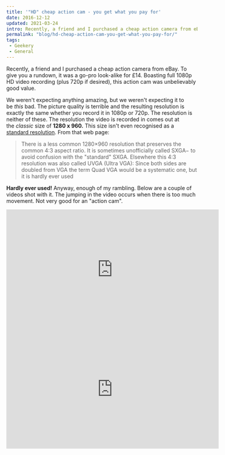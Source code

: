 ```yaml
---
title: '"HD" cheap action cam - you get what you pay for'
date: 2016-12-12
updated: 2021-03-24
intro: Recently, a friend and I purchased a cheap action camera from eBay to see what quality you get for £14
permalink: "blog/hd-cheap-action-cam-you-get-what-you-pay-for/"
tags:
 - Geekery
 - General
---
```


Recently, a friend and I purchased a cheap action camera from eBay. To give you a rundown, it was a go-pro look-alike for £14. Boasting full 1080p HD video recording (plus 720p if desired), this action cam was unbelievably good value.

We weren't expecting anything amazing, but we weren't expecting it to be _this_ bad. The picture quality is terrible and the resulting resolution is exactly the same whether you record it in 1080p or 720p. The resolution is neither of these. The resolution the video is recorded in comes out at the _classic_ size of **1280 x 960.** This size isn't even recognised as a [standard resolution](https://en.wikipedia.org/wiki/Graphics_display_resolution). From that web page:

> There is a less common 1280×960 resolution that preserves the common 4:3 aspect ratio. It is sometimes unofficially called SXGA− to avoid confusion with the "standard" SXGA. Elsewhere this 4:3 resolution was also called UVGA (Ultra VGA): Since both sides are doubled from VGA the term Quad VGA would be a systematic one, but it is hardly ever used

**Hardly ever used!** Anyway, enough of my rambling. Below are a couple of videos shot with it. The jumping in the video occurs when there is too much movement. Not very good for an "action cam".

<div class="video"><iframe width="560" height="315" src="https://www.youtube.com/embed/l-QN7rG-ndg?rel=0" frameborder="0" allowfullscreen></iframe></div>

<div class="video"><iframe width="560" height="315" src="https://www.youtube.com/embed/OiqzgK6moy4?rel=0" frameborder="0" allowfullscreen></iframe></div>
